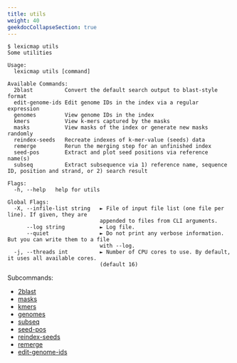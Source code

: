 ```yaml
---
title: utils
weight: 40
geekdocCollapseSection: true
---
```


```plain
$ lexicmap utils
Some utilities

Usage:
  lexicmap utils [command]

Available Commands:
  2blast          Convert the default search output to blast-style format
  edit-genome-ids Edit genome IDs in the index via a regular expression
  genomes         View genome IDs in the index
  kmers           View k-mers captured by the masks
  masks           View masks of the index or generate new masks randomly
  reindex-seeds   Recreate indexes of k-mer-value (seeds) data
  remerge         Rerun the merging step for an unfinished index
  seed-pos        Extract and plot seed positions via reference name(s)
  subseq          Extract subsequence via 1) reference name, sequence ID, position and strand, or 2) search result

Flags:
  -h, --help   help for utils

Global Flags:
  -X, --infile-list string   ► File of input file list (one file per line). If given, they are
                             appended to files from CLI arguments.
      --log string           ► Log file.
      --quiet                ► Do not print any verbose information. But you can write them to a file
                             with --log.
  -j, --threads int          ► Number of CPU cores to use. By default, it uses all available cores.
                             (default 16)
```


Subcommands:

- [2blast](2blast/)
- [masks](masks/)
- [kmers](kmers/)
- [genomes](genomes/)
- [subseq](subseq/)
- [seed-pos](seed-pos/)
- [reindex-seeds](reindex-seeds/)
- [remerge](remerge/)
- [edit-genome-ids](edit-genome-ids/)
